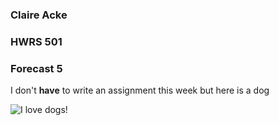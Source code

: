 ### Claire Acke
### HWRS 501
### Forecast 5

I don't **have** to write an assignment this week but here is a dog

![I love dogs!](https://www.akc.org/wp-content/uploads/2017/11/Longhaired-Dachshund-standing-outdoors.jpg)
